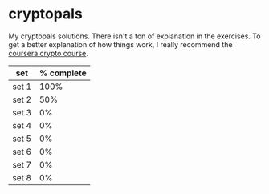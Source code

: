 # cryptopals

My cryptopals solutions. There isn't a ton of explanation in the exercises. To get a better explanation of how things work, I really recommend the [coursera crypto course](https://www.coursera.org/learn/crypto).

| set | % complete |
| --- | --- |
| set 1 | 100% |
| set 2 | 50% |
| set 3 | 0% |
| set 4 | 0% |
| set 5 | 0% |
| set 6 | 0% |
| set 7 | 0% |
| set 8 | 0% |
